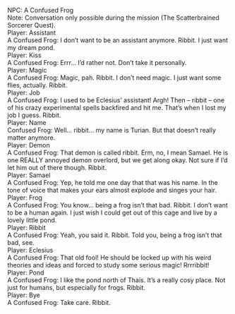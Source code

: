 NPC: A Confused Frog  
Note: Conversation only possible during the mission (The Scatterbrained Sorcerer Quest).  
Player: Assistant  
A Confused Frog: I don’t want to be an assistant anymore. Ribbit. I just want my dream pond.  
Player: Kiss  
A Confused Frog: Errr… I’d rather not. Don’t take it personally.  
Player: Magic  
A Confused Frog: Magic, pah. Ribbit. I don’t need magic. I just want some flies, actually. Ribbit.  
Player: Job  
A Confused Frog: I used to be Eclesius’ assistant! Argh! Then – ribbit – one of his crazy experimental spells backfired and hit me. That’s when I lost my job I guess. Ribbit.  
Player: Name  
Confused Frog: Well… ribbit… my name is Turian. But that doesn’t really matter anymore.  
Player: Demon  
A Confused Frog: That demon is called ribbit. Erm, no, I mean Samael. He is one REALLY annoyed demon overlord, but we get along okay. Not sure if I’d let him out of there though. Ribbit.  
Player: Samael  
A Confused Frog: Yep, he told me one day that that was his name. In the tone of voice that makes your ears almost explode and singes your hair.  
Player: Frog  
A Confused Frog: You know… being a frog isn’t that bad. Ribbit. I don’t want to be a human again. I just wish I could get out of this cage and live by a lovely little pond.  
Player: Ribbit  
A Confused Frog: Yeah, you said it. Ribbit. Told you, being a frog isn’t that bad, see.  
Player: Eclesius  
A Confused Frog: That old fool! He should be locked up with his weird theories and ideas and forced to study some serious magic! Rrrribbit!  
Player: Pond  
A Confused Frog: I like the pond north of Thais. It’s a really cosy place. Not just for humans, but especially for frogs. Ribbit.  
Player: Bye  
A Confused Frog: Take care. Ribbit.  
